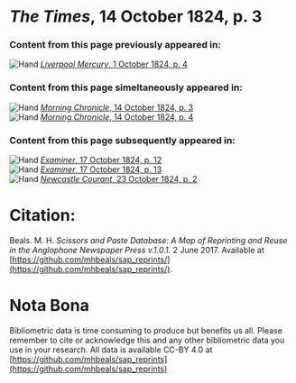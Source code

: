 # *The Times*, 14 October 1824, p. 3  
  
### Content from this page previously appeared in:  
![Hand](http://scissorsandpaste.net/wp-content/uploads/2017/06/smallhandpointer.png) [*Liverpool Mercury*, 1 October 1824, p. 4](https://mhbeals.github.io/sap_html/Liverpool-Mercury/Liverpool-Mercury-1-October-1824-p-4)  
  
### Content from this page simeltaneously appeared in:  
![Hand](http://scissorsandpaste.net/wp-content/uploads/2017/06/smallhandpointer.png) [*Morning Chronicle*, 14 October 1824, p. 3](https://mhbeals.github.io/sap_html/Morning-Chronicle/Morning-Chronicle-14-October-1824-p-3)  
![Hand](http://scissorsandpaste.net/wp-content/uploads/2017/06/smallhandpointer.png) [*Morning Chronicle*, 14 October 1824, p. 4](https://mhbeals.github.io/sap_html/Morning-Chronicle/Morning-Chronicle-14-October-1824-p-4)  
  
### Content from this page subsequently appeared in:  
![Hand](http://scissorsandpaste.net/wp-content/uploads/2017/06/smallhandpointer.png) [*Examiner*, 17 October 1824, p. 12](https://mhbeals.github.io/sap_html/Examiner/Examiner-17-October-1824-p-12)  
![Hand](http://scissorsandpaste.net/wp-content/uploads/2017/06/smallhandpointer.png) [*Examiner*, 17 October 1824, p. 13](https://mhbeals.github.io/sap_html/Examiner/Examiner-17-October-1824-p-13)  
![Hand](http://scissorsandpaste.net/wp-content/uploads/2017/06/smallhandpointer.png) [*Newcastle Courant*, 23 October 1824, p. 2](https://mhbeals.github.io/sap_html/Newcastle-Courant/Newcastle-Courant-23-October-1824-p-2)  


# Citation: 

Beals. M. H. *Scissors and Paste Database: A Map of Reprinting and Reuse in the Anglophone Newspaper Press v.1.0.1.* 2 June 2017. Available at [https://github.com/mhbeals/sap_reprints/](https://github.com/mhbeals/sap_reprints/). 

# Nota Bona

Bibliometric data is time consuming to produce but benefits us all. Please remember to cite or acknowledge this and any other bibliometric data you use in your research. All data is available CC-BY 4.0 at [https://github.com/mhbeals/sap_reprints](https://github.com/mhbeals/sap_reprints)